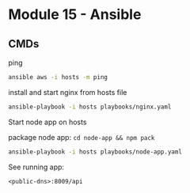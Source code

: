 # Module 15 - Ansible

## CMDs

ping

```bash
ansible aws -i hosts -m ping
```

install and start nginx from hosts file

```bash
ansible-playbook -i hosts playbooks/nginx.yaml
```

Start node app on hosts

package node app: `cd node-app && npm pack`

```bash
ansible-playbook -i hosts playbooks/node-app.yaml
```

See running app:

`<public-dns>:8009/api`

